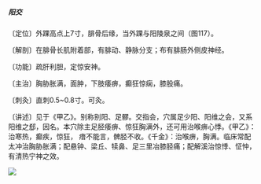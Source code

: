 ##### 阳交

〔定位〕外踝高点上7寸，腓骨后缘，当外踝与阳陵泉之间（图117）。

〔解剖〕在腓骨长肌附着部，有腓动、静脉分支；布有腓肠外侧皮神经。

〔功能〕疏肝利胆，定惊安神。

〔主治〕胸胁胀满，面肿，下肢痿痹，癫狂惊痫，膝股痛。

〔刺灸〕直刺0.5~0.8寸。可灸。

〔讲述〕见于《甲乙》。别称别阳、足髎。交指会，穴属足少阳、阳维之会，又系阳维之郄，因名。本穴除主足胫痿痹、惊狂胸满外，还可用治喉痹心悸。《甲乙》：治寒热，癫疾，惊狂， 瘖不能言，髀胫不收。《千金》：治喉痹，胸满。临床常配太冲治胸胁胀满；配悬钟、梁丘、犊鼻、足三里冶膝胫痛；配解溪治惊悸、怔忡，有清热宁神之效。

![](img/图117.jpg)
